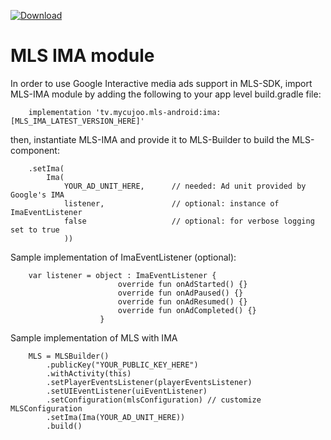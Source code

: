 [ ![Download](https://api.bintray.com/packages/mycujoo/mls/ima/images/download.svg) ](https://bintray.com/mycujoo/mls/ima/_latestVersion)
# MLS IMA module
In order to use Google Interactive media ads support in MLS-SDK, import MLS-IMA module by adding the following to your app level build.gradle file:

        implementation 'tv.mycujoo.mls-android:ima:[MLS_IMA_LATEST_VERSION_HERE]'
            
then, instantiate MLS-IMA and provide it to MLS-Builder to build the MLS-component:

        .setIma(
            Ima(
                YOUR_AD_UNIT_HERE,      // needed: Ad unit provided by Google's IMA
                listener,               // optional: instance of ImaEventListener
                false                   // optional: for verbose logging set to true
                ))
        
Sample implementation of ImaEventListener (optional):

        var listener = object : ImaEventListener {
                            override fun onAdStarted() {}
                            override fun onAdPaused() {}
                            override fun onAdResumed() {}
                            override fun onAdCompleted() {}
                        }

Sample implementation of MLS with IMA

        MLS = MLSBuilder()
            .publicKey("YOUR_PUBLIC_KEY_HERE")
            .withActivity(this)
            .setPlayerEventsListener(playerEventsListener)
            .setUIEventListener(uiEventListener)
            .setConfiguration(mlsConfiguration) // customize MLSConfiguration
            .setIma(Ima(YOUR_AD_UNIT_HERE))
            .build()